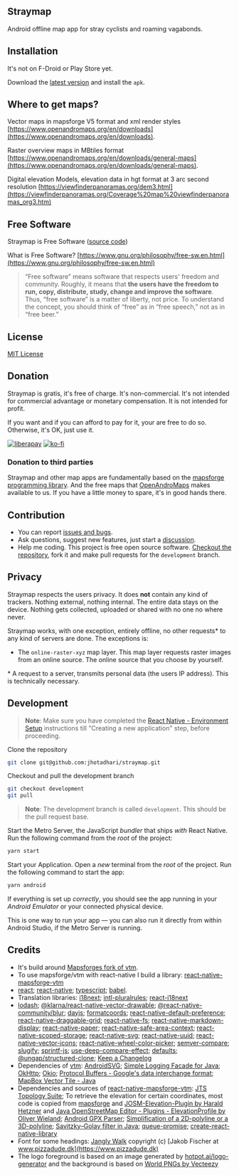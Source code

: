 ## Straymap

Android offline map app for stray cyclists and roaming vagabonds.

## Installation

It's not on F-Droid or Play Store yet.

Download the [latest version](https://github.com/jhotadhari/straymap/releases/latest) and install the `apk`.

## Where to get maps?

Vector maps in mapsforge V5 format and xml render styles [https://www.openandromaps.org/en/downloads](https://www.openandromaps.org/en/downloads).

Raster overview maps in MBtiles format [https://www.openandromaps.org/en/downloads/general-maps](https://www.openandromaps.org/en/downloads/general-maps).

Digital elevation Models, elevation data in hgt format at 3 arc second resolution [https://viewfinderpanoramas.org/dem3.html](https://viewfinderpanoramas.org/Coverage%20map%20viewfinderpanoramas_org3.htm)

## Free Software

Straymap is Free Software ([source code](https://github.com/jhotadhari/straymap))

What is Free Software? [https://www.gnu.org/philosophy/free-sw.en.html](https://www.gnu.org/philosophy/free-sw.en.html)

> “Free software” means software that respects users' freedom and community. Roughly, it means that **the users have the freedom to run, copy, distribute, study, change and improve the software**. Thus, “free software” is a matter of liberty, not price. To understand the concept, you should think of “free” as in “free speech,” not as in “free beer.”

## License

[MIT License](https://github.com/jhotadhari/straymap/blob/main/LICENSE.md)

## Donation

Straymap is gratis, it's free of charge. It's non-commercial. It's not intended for commercial advantage or monetary compensation. It is not intended for profit.

If you want and if you can afford to pay for it, your are free to do so. Otherwise, it's OK, just use it.

[![liberapay](https://liberapay.com/assets/widgets/donate.svg)](https://liberapay.com/jhotadhari/donate)
[![ko-fi](https://ko-fi.com/img/githubbutton_sm.svg)](https://ko-fi.com/H2H3162PAG)

### Donation to third parties
Straymap and other map apps are fundamentally based on the [mapsforge programming library](https://github.com/mapsforge). And the free maps that [OpenAndroMaps](https://www.openandromaps.org/en/project-funding) makes available to us. If you have a little money to spare, it's in good hands there.

## Contribution

- You can report [issues and bugs](https://github.com/jhotadhari/straymap/issues).
- Ask questions, suggest new features, just start a [discussion](https://github.com/jhotadhari/straymap/discussions).
- Help me coding. This project is free open source software. [Checkout the repository](https://github.com/jhotadhari/straymap), fork it and make pull requests for the `development` branch.

## Privacy

Straymap respects the users privacy. It does **not** contain any kind of trackers. Nothing external, nothing internal. The entire data stays on the device. Nothing gets collected, uploaded or shared with no one no where never.

Straymap works, with one exception, entirely offline, no other requests* to any kind of servers are done. The exceptions is:

- The `online-raster-xyz` map layer. This map layer requests raster images from an online source. The online source that you choose by yourself.

\* A request to a server, transmits personal data (the users IP address). This is technically necessary.

## Development

>**Note**: Make sure you have completed the [React Native - Environment Setup](https://reactnative.dev/docs/environment-setup) instructions till "Creating a new application" step, before proceeding.

Clone the repository
```bash
git clone git@github.com:jhotadhari/straymap.git
```

Checkout and pull the development branch
```bash
git checkout development
git pull
```

>**Note**: The development branch is called `development`. This should be the pull request base.

Start the Metro Server, the JavaScript _bundler_ that ships _with_ React Native. Run the following command from the _root_ of the project:
```bash
yarn start
```

Start your Application.
Open a _new_ terminal from the _root_ of the project. Run the following command to start the app:
```bash
yarn android
```

If everything is set up _correctly_, you should see the app running in your _Android Emulator_ or your connected physical device.

This is one way to run your app — you can also run it directly from within Android Studio, if the Metro Server is running.

## Credits

- It's build around [Mapsforges fork of vtm](https://github.com/mapsforge/vtm).
- To use mapsforge/vtm with react-native I build a library: [react-native-mapsforge-vtm](https://github.com/jhotadhari/react-native-mapsforge-vtm)
- [react](https://react.dev/); [react-native](https://www.npmjs.com/package/react-native); [typescript](https://www.typescriptlang.org/); [babel](https://babeljs.io/).
- Translation libraries: [i18next](https://www.npmjs.com/package/i18next); [intl-pluralrules](https://www.npmjs.com/package/intl-pluralrules); [react-i18next](https://www.npmjs.com/package/react-i18next)
- [lodash](https://lodash.com); [@klarna/react-native-vector-drawable](https://www.npmjs.com/package/@klarna/react-native-vector-drawable); [@react-native-community/blur](https://www.npmjs.com/package/@react-native-community/blur); [dayjs](https://www.npmjs.com/package/dayjs); [formatcoords](https://www.npmjs.com/package/formatcoords); [react-native-default-preference](https://www.npmjs.com/package/react-native-default-preference); [react-native-draggable-grid](https://www.npmjs.com/package/react-native-draggable-grid); [react-native-fs](https://www.npmjs.com/package/react-native-fs); [react-native-markdown-display](https://www.npmjs.com/package/react-native-markdown-display); [react-native-paper](https://www.npmjs.com/package/react-native-paper); [react-native-safe-area-context](https://www.npmjs.com/package/react-native-safe-area-context); [react-native-scoped-storage](https://www.npmjs.com/package/react-native-scoped-storage); [react-native-svg](https://www.npmjs.com/package/react-native-svg); [react-native-uuid](https://www.npmjs.com/package/react-native-uuid); [react-native-vector-icons](https://www.npmjs.com/package/react-native-vector-icons); [react-native-wheel-color-picker](https://www.npmjs.com/package/react-native-wheel-color-picker); [semver-compare](https://www.npmjs.com/package/semver-compare); [slugify](https://www.npmjs.com/package/slugify); [sprintf-js](https://www.npmjs.com/package/sprintf-js); [use-deep-compare-effect](https://www.npmjs.com/package/use-deep-compare-effect); [defaults](https://www.npmjs.com/package/defaults); [@ungap/structured-clone](https://www.npmjs.com/package/@ungap/structured-clone); [Keep a Changelog](https://www.npmjs.com/package/keep-a-changelog)
- Dependencies of [vtm](https://github.com/mapsforge/vtm): [AndroidSVG](https://bigbadaboom.github.io/androidsvg/); [Simple Logging Facade for Java](https://www.slf4j.org/); [OkHttp](https://square.github.io/okhttp/); [Okio](https://github.com/square/okio); [Protocol Buffers - Google's data interchange format](https://github.com/protocolbuffers/protobuf); [MapBox Vector Tile - Java](https://github.com/wdtinc/mapbox-vector-tile-java)
- Dependencies and sources of [react-native-mapsforge-vtm](https://github.com/jhotadhari/react-native-mapsforge-vtm): [JTS Topology Suite](https://github.com/locationtech/jts); To retrieve the elevation for certain coordinates, most code is copied from [mapsforge](https://github.com/mapsforge/mapsforge) and [JOSM-Elevation-Plugin by Harald Hetzner](https://github.com/hhtznr/JOSM-Elevation-Plugin) and [Java OpenStreetMap Editor - Plugins - ElevationProfile by Oliver Wieland](https://github.com/JOSM/josm-plugins/tree/master/ElevationProfile); [Android GPX Parser](https://github.com/ticofab/android-gpx-parser); [Simplification of a 2D-polyline or a 3D-polyline](https://github.com/hgoebl/simplify-java/); [Savitzky–Golay filter in Java](https://github.com/vaccovecrana/savitzky-golay); [queue-promise](https://www.npmjs.com/package/queue-promise); [create-react-native-library](https://github.com/callstack/react-native-builder-bob)
- Font for some headings: [Jangly Walk](https://www.fonts4free.net/jangly-walk-font.html) copyright (c) [Jakob Fischer at www.pizzadude.dk](https://www.pizzadude.dk)
- The logo foreground is based on an image generated by [hotpot.ai/logo-generator](https://hotpot.ai/logo-generator) and the background is based on [World PNGs by Vecteezy](https://www.vecteezy.com/free-png/world)
